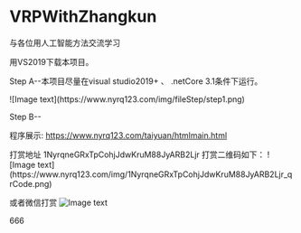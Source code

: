 # VRPWithZhangkun
与各位用人工智能方法交流学习

<p>
用VS2019下载本项目。 
</p>
<p>
Step A--本项目尽量在visual studio2019+ 、 .netCore 3.1条件下运行。 
</p>
![Image text](https://www.nyrq123.com/img/fileStep/step1.png)

<p>
Step B--

程序展示:
https://www.nyrq123.com/taiyuan/htmlmain.html
</p>
打赏地址
1NyrqneGRxTpCohjJdwKruM88JyARB2Ljr
打赏二维码如下：
![Image text](https://www.nyrq123.com/img/1NyrqneGRxTpCohjJdwKruM88JyARB2Ljr_qrCode.png)

或者微信打赏
![Image text](https://www.nyrq123.com/img/wechatqrcode.jpg)

666




